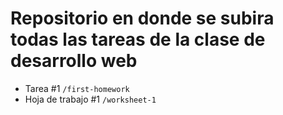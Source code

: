 # Repositorio en donde se subira todas las tareas de la clase de desarrollo web

- Tarea #1 ``/first-homework``
- Hoja de trabajo #1 ``/worksheet-1``